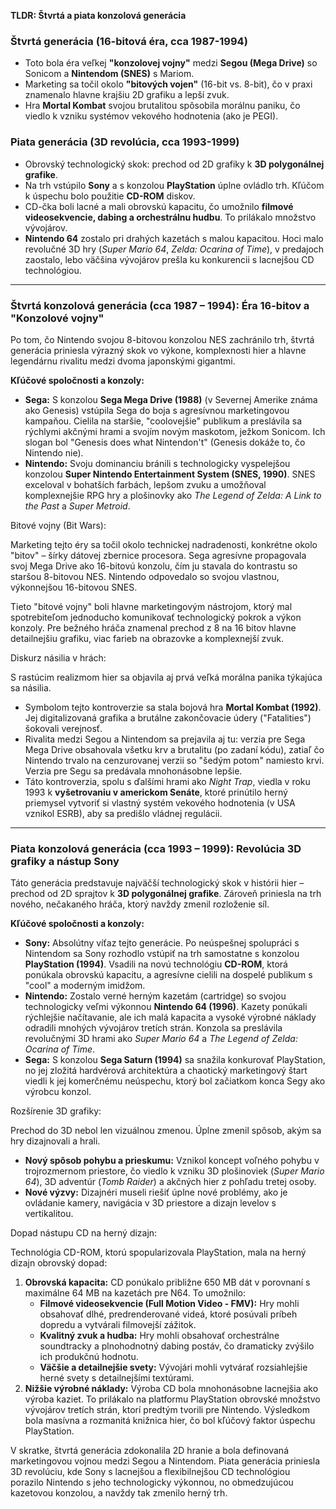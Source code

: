 **TLDR: Štvrtá a piata konzolová generácia**

### Štvrtá generácia (16-bitová éra, cca 1987-1994)

- Toto bola éra veľkej **"konzolovej vojny"** medzi **Segou (Mega Drive)** so Sonicom a **Nintendom (SNES)** s Mariom.
- Marketing sa točil okolo **"bitových vojen"** (16-bit vs. 8-bit), čo v praxi znamenalo hlavne krajšiu 2D grafiku a lepší zvuk.
- Hra **Mortal Kombat** svojou brutalitou spôsobila morálnu paniku, čo viedlo k vzniku systémov vekového hodnotenia (ako je PEGI).

### Piata generácia (3D revolúcia, cca 1993-1999)

- Obrovský technologický skok: prechod od 2D grafiky k **3D polygonálnej grafike**.
- Na trh vstúpilo **Sony** a s konzolou **PlayStation** úplne ovládlo trh. Kľúčom k úspechu bolo použitie **CD-ROM** diskov.
- CD-čka boli lacné a mali obrovskú kapacitu, čo umožnilo **filmové videosekvencie, dabing a orchestrálnu hudbu**. To prilákalo množstvo vývojárov.
- **Nintendo 64** zostalo pri drahých kazetách s malou kapacitou. Hoci malo revolučné 3D hry (_Super Mario 64_, _Zelda: Ocarina of Time_), v predajoch zaostalo, lebo väčšina vývojárov prešla ku konkurencii s lacnejšou CD technológiou.

---

### **Štvrtá konzolová generácia (cca 1987 – 1994): Éra 16-bitov a "Konzolové vojny"**

Po tom, čo Nintendo svojou 8-bitovou konzolou NES zachránilo trh, štvrtá generácia priniesla výrazný skok vo výkone, komplexnosti hier a hlavne legendárnu rivalitu medzi dvoma japonskými gigantmi.

**Kľúčové spoločnosti a konzoly:**

- **Sega:** S konzolou **Sega Mega Drive (1988)** (v Severnej Amerike známa ako Genesis) vstúpila Sega do boja s agresívnou marketingovou kampaňou. Cielila na staršie, "coolovejšie" publikum a preslávila sa rýchlymi akčnými hrami a svojím novým maskotom, ježkom Sonicom. Ich slogan bol "Genesis does what Nintendon't" (Genesis dokáže to, čo Nintendo nie).
- **Nintendo:** Svoju dominanciu bránili s technologicky vyspelejšou konzolou **Super Nintendo Entertainment System (SNES, 1990)**. SNES exceloval v bohatších farbách, lepšom zvuku a umožňoval komplexnejšie RPG hry a plošinovky ako _The Legend of Zelda: A Link to the Past_ a _Super Metroid_.

Bitové vojny (Bit Wars):

Marketing tejto éry sa točil okolo technickej nadradenosti, konkrétne okolo "bitov" – šírky dátovej zbernice procesora. Sega agresívne propagovala svoj Mega Drive ako 16-bitovú konzolu, čím ju stavala do kontrastu so staršou 8-bitovou NES. Nintendo odpovedalo so svojou vlastnou, výkonnejšou 16-bitovou SNES.

Tieto "bitové vojny" boli hlavne marketingovým nástrojom, ktorý mal spotrebiteľom jednoducho komunikovať technologický pokrok a výkon konzoly. Pre bežného hráča znamenal prechod z 8 na 16 bitov hlavne detailnejšiu grafiku, viac farieb na obrazovke a komplexnejší zvuk.

Diskurz násilia v hrách:

S rastúcim realizmom hier sa objavila aj prvá veľká morálna panika týkajúca sa násilia.

- Symbolom tejto kontroverzie sa stala bojová hra **Mortal Kombat (1992)**. Jej digitalizovaná grafika a brutálne zakončovacie údery ("Fatalities") šokovali verejnosť.
- Rivalita medzi Segou a Nintendom sa prejavila aj tu: verzia pre Sega Mega Drive obsahovala všetku krv a brutalitu (po zadaní kódu), zatiaľ čo Nintendo trvalo na cenzurovanej verzii so "šedým potom" namiesto krvi. Verzia pre Segu sa predávala mnohonásobne lepšie.
- Táto kontroverzia, spolu s ďalšími hrami ako _Night Trap_, viedla v roku 1993 k **vyšetrovaniu v americkom Senáte**, ktoré prinútilo herný priemysel vytvoriť si vlastný systém vekového hodnotenia (v USA vznikol ESRB), aby sa predišlo vládnej regulácii.

---

### **Piata konzolová generácia (cca 1993 – 1999): Revolúcia 3D grafiky a nástup Sony**

Táto generácia predstavuje najväčší technologický skok v histórii hier – prechod od 2D sprajtov k **3D polygonálnej grafike**. Zároveň priniesla na trh nového, nečakaného hráča, ktorý navždy zmenil rozloženie síl.

**Kľúčové spoločnosti a konzoly:**

- **Sony:** Absolútny víťaz tejto generácie. Po neúspešnej spolupráci s Nintendom sa Sony rozhodlo vstúpiť na trh samostatne s konzolou **PlayStation (1994)**. Vsadili na novú technológiu **CD-ROM**, ktorá ponúkala obrovskú kapacitu, a agresívne cielili na dospelé publikum s "cool" a moderným imidžom.
- **Nintendo:** Zostalo verné herným kazetám (cartridge) so svojou technologicky veľmi výkonnou **Nintendo 64 (1996)**. Kazety ponúkali rýchlejšie načítavanie, ale ich malá kapacita a vysoké výrobné náklady odradili mnohých vývojárov tretích strán. Konzola sa preslávila revolučnými 3D hrami ako _Super Mario 64_ a _The Legend of Zelda: Ocarina of Time_.
- **Sega:** S konzolou **Sega Saturn (1994)** sa snažila konkurovať PlayStation, no jej zložitá hardvérová architektúra a chaotický marketingový štart viedli k jej komerčnému neúspechu, ktorý bol začiatkom konca Segy ako výrobcu konzol.

Rozšírenie 3D grafiky:

Prechod do 3D nebol len vizuálnou zmenou. Úplne zmenil spôsob, akým sa hry dizajnovali a hrali.

- **Nový spôsob pohybu a prieskumu:** Vznikol koncept voľného pohybu v trojrozmernom priestore, čo viedlo k vzniku 3D plošinoviek (_Super Mario 64_), 3D adventúr (_Tomb Raider_) a akčných hier z pohľadu tretej osoby.
- **Nové výzvy:** Dizajnéri museli riešiť úplne nové problémy, ako je ovládanie kamery, navigácia v 3D priestore a dizajn levelov s vertikalitou.

Dopad nástupu CD na herný dizajn:

Technológia CD-ROM, ktorú spopularizovala PlayStation, mala na herný dizajn obrovský dopad:

1. **Obrovská kapacita:** CD ponúkalo približne 650 MB dát v porovnaní s maximálne 64 MB na kazetách pre N64. To umožnilo:
    - **Filmové videosekvencie (Full Motion Video - FMV):** Hry mohli obsahovať dlhé, predrenderované videá, ktoré posúvali príbeh dopredu a vytvárali filmovejší zážitok.
    - **Kvalitný zvuk a hudba:** Hry mohli obsahovať orchestrálne soundtracky a plnohodnotný dabing postáv, čo dramaticky zvýšilo ich produkčnú hodnotu.
    - **Väčšie a detailnejšie svety:** Vývojári mohli vytvárať rozsiahlejšie herné svety s detailnejšími textúrami.
2. **Nižšie výrobné náklady:** Výroba CD bola mnohonásobne lacnejšia ako výroba kaziet. To prilákalo na platformu PlayStation obrovské množstvo vývojárov tretích strán, ktorí predtým tvorili pre Nintendo. Výsledkom bola masívna a rozmanitá knižnica hier, čo bol kľúčový faktor úspechu PlayStation.

V skratke, štvrtá generácia zdokonalila 2D hranie a bola definovaná marketingovou vojnou medzi Segou a Nintendom. Piata generácia priniesla 3D revolúciu, kde Sony s lacnejšou a flexibilnejšou CD technológiou porazilo Nintendo s jeho technologicky výkonnou, no obmedzujúcou kazetovou konzolou, a navždy tak zmenilo herný trh.